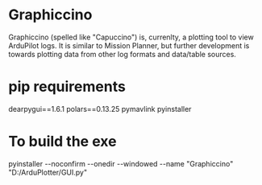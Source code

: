 # Graphiccino
Graphiccino (spelled like "Capuccino") is, currenlty, a plotting tool to view ArduPilot logs.
It is similar to Mission Planner, but further development is towards plotting data from other log formats and data/table sources.


# pip requirements
dearpygui==1.6.1
polars==0.13.25
pymavlink
pyinstaller


# To build the exe
pyinstaller --noconfirm --onedir --windowed --name "Graphiccino"  "D:/ArduPlotter/GUI.py"
